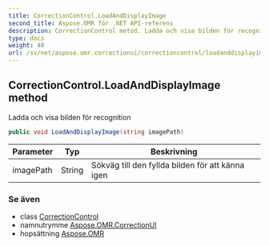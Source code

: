 ```yaml
---
title: CorrectionControl.LoadAndDisplayImage
second_title: Aspose.OMR för .NET API-referens
description: CorrectionControl metod. Ladda och visa bilden för recognition
type: docs
weight: 40
url: /sv/net/aspose.omr.correctionui/correctioncontrol/loadanddisplayimage/
---
```

## CorrectionControl.LoadAndDisplayImage method

Ladda och visa bilden för recognition

```csharp
public void LoadAndDisplayImage(string imagePath)
```

| Parameter | Typ | Beskrivning |
| --- | --- | --- |
| imagePath | String | Sökväg till den fyllda bilden för att känna igen |

### Se även

* class [CorrectionControl](../)
* namnutrymme [Aspose.OMR.CorrectionUI](../../correctioncontrol/)
* hopsättning [Aspose.OMR](../../../)


